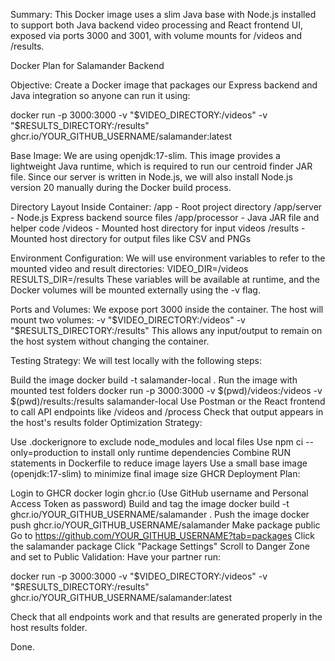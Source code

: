 Summary: This Docker image uses a slim Java base with Node.js installed to support both Java backend video processing and React frontend UI, exposed via ports 3000 and 3001, with volume mounts for /videos and /results.

Docker Plan for Salamander Backend

Objective:
Create a Docker image that packages our Express backend and Java integration so anyone can run it using:

docker run -p 3000:3000 -v "$VIDEO_DIRECTORY:/videos" -v "$RESULTS_DIRECTORY:/results" ghcr.io/YOUR_GITHUB_USERNAME/salamander:latest

Base Image:
We are using openjdk:17-slim. This image provides a lightweight Java runtime, which is required to run our centroid finder JAR file. Since our server is written in Node.js, we will also install Node.js version 20 manually during the Docker build process.

Directory Layout Inside Container:
/app - Root project directory
/app/server - Node.js Express backend source files
/app/processor - Java JAR file and helper code
/videos - Mounted host directory for input videos
/results - Mounted host directory for output files like CSV and PNGs

Environment Configuration:
We will use environment variables to refer to the mounted video and result directories:
VIDEO_DIR=/videos
RESULTS_DIR=/results
These variables will be available at runtime, and the Docker volumes will be mounted externally using the -v flag.

Ports and Volumes:
We expose port 3000 inside the container.
The host will mount two volumes:
-v "$VIDEO_DIRECTORY:/videos"
-v "$RESULTS_DIRECTORY:/results"
This allows any input/output to remain on the host system without changing the container.

Testing Strategy:
We will test locally with the following steps:

Build the image
docker build -t salamander-local .
Run the image with mounted test folders
docker run -p 3000:3000 -v $(pwd)/videos:/videos -v $(pwd)/results:/results salamander-local
Use Postman or the React frontend to call API endpoints like /videos and /process
Check that output appears in the host's results folder
Optimization Strategy:

Use .dockerignore to exclude node_modules and local files
Use npm ci --only=production to install only runtime dependencies
Combine RUN statements in Dockerfile to reduce image layers
Use a small base image (openjdk:17-slim) to minimize final image size
GHCR Deployment Plan:

Login to GHCR
docker login ghcr.io
(Use GitHub username and Personal Access Token as password)
Build and tag the image
docker build -t ghcr.io/YOUR_GITHUB_USERNAME/salamander .
Push the image
docker push ghcr.io/YOUR_GITHUB_USERNAME/salamander
Make package public
Go to https://github.com/YOUR_GITHUB_USERNAME?tab=packages
Click the salamander package
Click "Package Settings"
Scroll to Danger Zone and set to Public
Validation:
Have your partner run:

docker run -p 3000:3000 -v "$VIDEO_DIRECTORY:/videos" -v "$RESULTS_DIRECTORY:/results" ghcr.io/YOUR_GITHUB_USERNAME/salamander:latest

Check that all endpoints work and that results are generated properly in the host results folder.

Done.